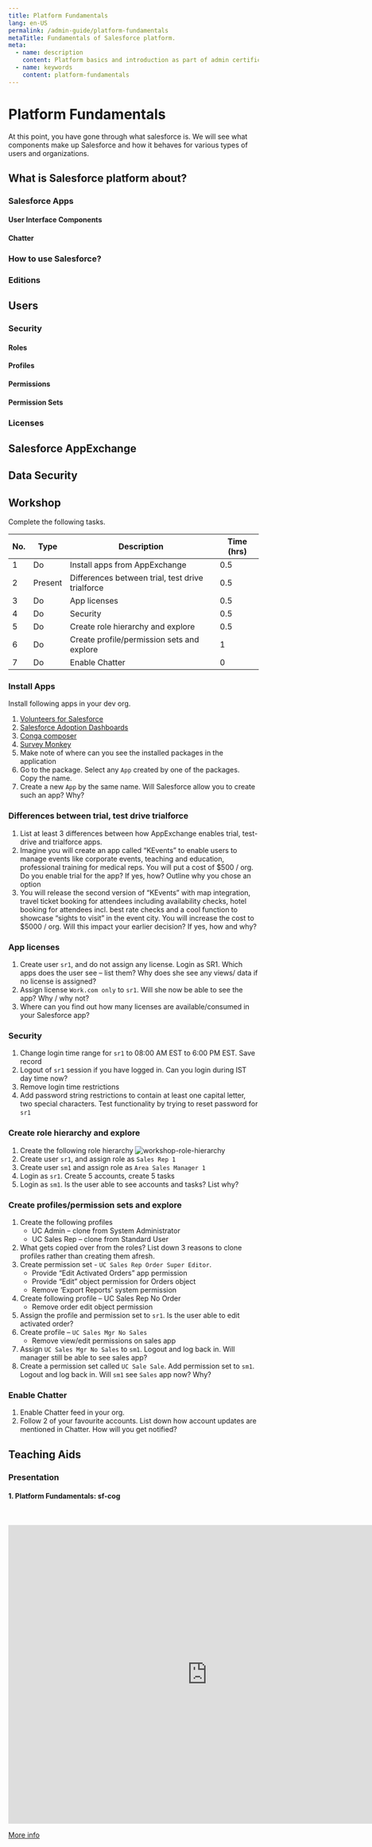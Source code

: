 ```yaml
---
title: Platform Fundamentals
lang: en-US
permalink: /admin-guide/platform-fundamentals
metaTitle: Fundamentals of Salesforce platform.
meta:
  - name: description
    content: Platform basics and introduction as part of admin certification study.
  - name: keywords
    content: platform-fundamentals
---
```


# Platform Fundamentals

At this point, you have gone through what salesforce is. We will see what components make up Salesforce and how it behaves for various types of users and organizations.

## What is Salesforce platform about?

### Salesforce Apps

#### User Interface Components

#### Chatter

### How to use Salesforce?

### Editions

## Users

### Security

#### Roles

#### Profiles

#### Permissions

#### Permission Sets

### Licenses

## Salesforce AppExchange

## Data Security

## Workshop

Complete the following tasks.

| No. | Type    | Description                                      | Time (hrs) |
| --- | ------- | ------------------------------------------------ | ---------- |
| 1   | Do      | Install apps from AppExchange                    | 0.5        |
| 2   | Present | Differences between trial, test drive trialforce | 0.5        |
| 3   | Do      | App licenses                                     | 0.5        |
| 4   | Do      | Security                                         | 0.5        |
| 5   | Do      | Create role hierarchy and explore                | 0.5        |
| 6   | Do      | Create profile/permission sets and explore       | 1          |
| 7   | Do      | Enable Chatter                                   | 0          |

### Install Apps

Install following apps in your dev org.

1. [Volunteers for Salesforce](https://appexchange.salesforce.com/appxListingDetail?listingId=a0N30000003JBggEAG)
2. [Salesforce Adoption Dashboards](https://appexchange.salesforce.com/appxListingDetail?listingId=a0N30000004gHhLEAU)
3. [Conga composer](https://appexchange.salesforce.com/appxListingDetail?listingId=a0N300000016b7FEAQ)
4. [Survey Monkey](https://appexchange.salesforce.com/appxListingDetail?listingId=a0N3A00000EOBliUAH)
5. Make note of where can you see the installed packages in the application
6. Go to the package. Select any `App` created by one of the packages. Copy the name.
7. Create a new `App` by the same name. Will Salesforce allow you to create such an app? Why?

### Differences between trial, test drive trialforce

1. List at least 3 differences between how AppExchange enables trial, test-drive and trialforce apps.
2. Imagine you will create an app called “KEvents” to enable users to manage events like corporate events, teaching and education, professional training for medical reps. You will put a cost of \$500 / org. Do you enable trial for the app? If yes, how? Outline why you chose an option
3. You will release the second version of “KEvents” with map integration, travel ticket booking for attendees including availability checks, hotel booking for attendees incl. best rate checks and a cool function to showcase “sights to visit” in the event city. You will increase the cost to \$5000 / org. Will this impact your earlier decision? If yes, how and why?

### App licenses

1. Create user `sr1`, and do not assign any license. Login as SR1. Which apps does the user see – list them? Why does she see any views/ data if no license is assigned?
2. Assign license `Work.com only` to `sr1`. Will she now be able to see the app? Why / why not?
3. Where can you find out how many licenses are available/consumed in your Salesforce app?

### Security

1. Change login time range for `sr1` to 08:00 AM EST to 6:00 PM EST. Save record
2. Logout of `sr1` session if you have logged in. Can you login during IST day time now?
3. Remove login time restrictions
4. Add password string restrictions to contain at least one capital letter, two special characters. Test functionality by trying to reset password for `sr1`

### Create role hierarchy and explore

1. Create the following role hierarchy
   ![workshop-role-hierarchy](./img/workshop-role-hierarchy.png)
1. Create user `sr1`, and assign role as `Sales Rep 1`
1. Create user `sm1` and assign role as `Area Sales Manager 1`
1. Login as `sr1`. Create 5 accounts, create 5 tasks
1. Login as `sm1`. Is the user able to see accounts and tasks? List why?

### Create profiles/permission sets and explore

1. Create the following profiles
   - UC Admin – clone from System Administrator
   - UC Sales Rep – clone from Standard User
2. What gets copied over from the roles? List down 3 reasons to clone profiles rather than creating them afresh.
3. Create permission set - `UC Sales Rep Order Super Editor`.
   - Provide “Edit Activated Orders” app permission
   - Provide “Edit” object permission for Orders object
   - Remove ‘Export Reports’ system permission
4. Create following profile – UC Sales Rep No Order
   - Remove order edit object permission
5. Assign the profile and permission set to `sr1`. Is the user able to edit activated order?
6. Create profile – `UC Sales Mgr No Sales`
   - Remove view/edit permissions on sales app
7. Assign `UC Sales Mgr No Sales` to `sm1`. Logout and log back in. Will manager still be able to see sales app?
8. Create a permission set called `UC Sale Sale`. Add permission set to `sm1`. Logout and log back in. Will `sm1` see `Sales` app now? Why?

### Enable Chatter

1. Enable Chatter feed in your org.
2. Follow 2 of your favourite accounts. List down how account updates are mentioned in Chatter. How will you get notified?

## Teaching Aids

### Presentation

#### 1. Platform Fundamentals: sf-cog

&nbsp;

  <iframe src="https://docs.google.com/presentation/d/e/2PACX-1vSNcT_AgPRtmWBlz2Xe0tpX8Pb7hpENWGWlgVwmAJIOJ40G2AI71i7zi_VZ_S6WOg/embed?start=false&loop=false&delayms=60000" frameborder="0" width="800" height="600" allowfullscreen="true" mozallowfullscreen="true" webkitallowfullscreen="true"></iframe>

[More info](/misc/pricing#sf-cog)
